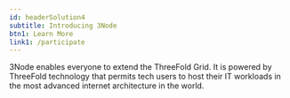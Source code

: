 ```yaml
---
id: headerSolution4
subtitle: Introducing 3Node
btn1: Learn More
link1: /participate
---
```


3Node enables everyone to extend the ThreeFold Grid. It is powered by ThreeFold technology that permits tech users to host their IT workloads in the most advanced internet architecture in the world.

